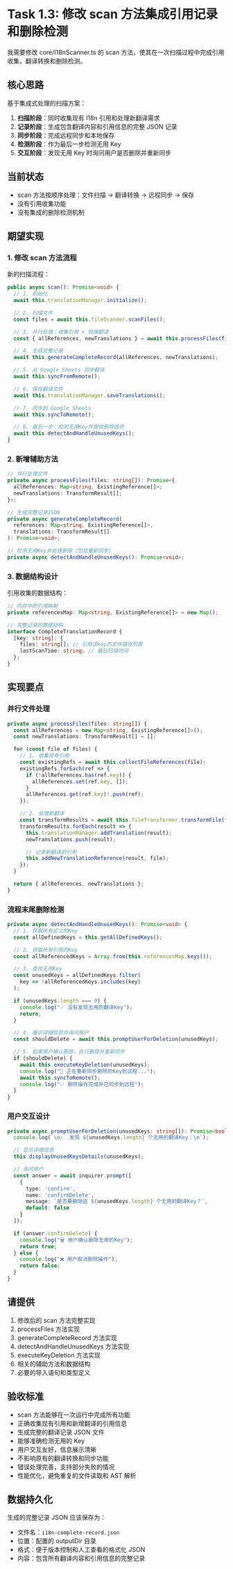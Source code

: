 # Task 1.3: 修改 scan 方法集成引用记录和删除检测

我需要修改 core/I18nScanner.ts 的 scan 方法，使其在一次扫描过程中完成引用收集、翻译转换和删除检测。

## 核心思路

基于集成式处理的扫描方案：

1. **扫描阶段**：同时收集现有 I18n 引用和处理新翻译需求
2. **记录阶段**：生成包含翻译内容和引用信息的完整 JSON 记录
3. **同步阶段**：完成远程同步和本地保存
4. **检测阶段**：作为最后一步检测无用 Key
5. **交互阶段**：发现无用 Key 时询问用户是否删除并重新同步

## 当前状态

- scan 方法按顺序处理：文件扫描 → 翻译转换 → 远程同步 → 保存
- 没有引用收集功能
- 没有集成的删除检测机制

## 期望实现

### 1. 修改 scan 方法流程

新的扫描流程：

```typescript
public async scan(): Promise<void> {
  // 1. 初始化
  await this.translationManager.initialize();

  // 2. 扫描文件
  const files = await this.fileScanner.scanFiles();

  // 3. 并行处理：收集引用 + 转换翻译
  const { allReferences, newTranslations } = await this.processFiles(files);

  // 4. 生成完整记录
  await this.generateCompleteRecord(allReferences, newTranslations);

  // 5. 从 Google Sheets 同步翻译
  await this.syncFromRemote();

  // 6. 保存翻译文件
  await this.translationManager.saveTranslations();

  // 7. 同步到 Google Sheets
  await this.syncToRemote();

  // 8. 最后一步：检测无用Key并提供删除选项
  await this.detectAndHandleUnusedKeys();
}
```

### 2. 新增辅助方法

```typescript
// 并行处理文件
private async processFiles(files: string[]): Promise<{
  allReferences: Map<string, ExistingReference[]>;
  newTranslations: TransformResult[];
}>;

// 生成完整记录JSON
private async generateCompleteRecord(
  references: Map<string, ExistingReference[]>,
  translations: TransformResult[]
): Promise<void>;

// 检测无用Key并处理删除（包括重新同步）
private async detectAndHandleUnusedKeys(): Promise<void>;
```

### 3. 数据结构设计

引用收集的数据结构：

```typescript
// 内存中的引用映射
private referencesMap: Map<string, ExistingReference[]> = new Map();

// 完整记录的数据结构
interface CompleteTranslationRecord {
  [key: string]: {
    files: string[]; // 引用该key的文件路径列表
    lastScanTime: string; // 最后扫描时间
  };
}
```

## 实现要点

### 并行文件处理

```typescript
private async processFiles(files: string[]) {
  const allReferences = new Map<string, ExistingReference[]>();
  const newTranslations: TransformResult[] = [];

  for (const file of files) {
    // 1. 收集现有引用
    const existingRefs = await this.collectFileReferences(file);
    existingRefs.forEach(ref => {
      if (!allReferences.has(ref.key)) {
        allReferences.set(ref.key, []);
      }
      allReferences.get(ref.key)!.push(ref);
    });

    // 2. 处理新翻译
    const transformResults = await this.fileTransformer.transformFile(file);
    transformResults.forEach(result => {
      this.translationManager.addTranslation(result);
      newTranslations.push(result);

      // 记录新翻译的引用
      this.addNewTranslationReference(result, file);
    });
  }

  return { allReferences, newTranslations };
}
```

### 流程末尾删除检测

```typescript
private async detectAndHandleUnusedKeys(): Promise<void> {
  // 1. 获取所有定义的Key
  const allDefinedKeys = this.getAllDefinedKeys();

  // 2. 获取所有引用的Key
  const allReferencedKeys = Array.from(this.referencesMap.keys());

  // 3. 查找无用Key
  const unusedKeys = allDefinedKeys.filter(
    key => !allReferencedKeys.includes(key)
  );

  if (unusedKeys.length === 0) {
    console.log("✅ 没有发现无用的翻译Key");
    return;
  }

  // 4. 展示详细信息并询问用户
  const shouldDelete = await this.promptUserForDeletion(unusedKeys);

  // 5. 如果用户确认删除，执行删除并重新同步
  if (shouldDelete) {
    await this.executeKeyDeletion(unusedKeys);
    console.log("🔄 正在重新同步删除的Key到远程...");
    await this.syncToRemote();
    console.log("✅ 删除操作完成并已同步到远程");
  }
}
```

### 用户交互设计

```typescript
private async promptUserForDeletion(unusedKeys: string[]): Promise<boolean> {
  console.log(`\n⚠️  发现 ${unusedKeys.length} 个无用的翻译Key：\n`);

  // 显示详细信息
  this.displayUnusedKeysDetails(unusedKeys);

  // 询问用户
  const answer = await inquirer.prompt([
    {
      type: 'confirm',
      name: 'confirmDelete',
      message: `是否要删除这 ${unusedKeys.length} 个无用的翻译Key？`,
      default: false
    }
  ]);

  if (answer.confirmDelete) {
    console.log("🗑️ 用户确认删除无用的Key");
    return true;
  } else {
    console.log("❌ 用户取消删除操作");
    return false;
  }
}
```

## 请提供

1. 修改后的 scan 方法完整实现
2. processFiles 方法实现
3. generateCompleteRecord 方法实现
4. detectAndHandleUnusedKeys 方法实现
5. executeKeyDeletion 方法实现
6. 相关的辅助方法和数据结构
7. 必要的导入语句和类型定义

## 验收标准

- scan 方法能够在一次运行中完成所有功能
- 正确收集现有引用和新增翻译的引用信息
- 生成完整的翻译记录 JSON 文件
- 能够准确检测无用的 Key
- 用户交互友好，信息展示清晰
- 不影响原有的翻译转换和同步功能
- 错误处理完善，支持部分失败的情况
- 性能优化，避免重复的文件读取和 AST 解析

## 数据持久化

生成的完整记录 JSON 应该保存为：

- 文件名：`i18n-complete-record.json`
- 位置：配置的 outputDir 目录
- 格式：便于版本控制和人工查看的格式化 JSON
- 内容：包含所有翻译内容和引用信息的完整记录
